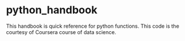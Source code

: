 # python_handbook
 This handbook is quick reference for python functions. This code is the courtesy of Coursera course of data science.
